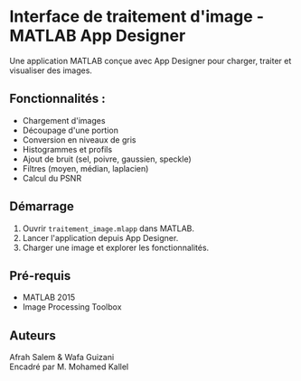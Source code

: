 
# Interface de traitement d'image - MATLAB App Designer

Une application MATLAB conçue avec App Designer pour charger, traiter et visualiser des images.

## Fonctionnalités :
- Chargement d'images
- Découpage d'une portion
- Conversion en niveaux de gris
- Histogrammes et profils
- Ajout de bruit (sel, poivre, gaussien, speckle)
- Filtres (moyen, médian, laplacien)
- Calcul du PSNR

## Démarrage

1. Ouvrir `traitement_image.mlapp` dans MATLAB.
2. Lancer l'application depuis App Designer.
3. Charger une image et explorer les fonctionnalités.

## Pré-requis


- MATLAB 2015
- Image Processing Toolbox

## Auteurs

Afrah Salem & Wafa Guizani  
Encadré par M. Mohamed Kallel
